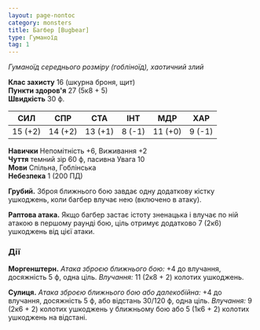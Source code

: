 ```yaml
---
layout: page-nontoc
category: monsters
title: Багбер [Bugbear]
type: Гуманоїд
tag: 1
---
```


_Гуманоїд середнього розміру (гобліноїд), хаотичний злий_  

**Клас захисту** 16 (шкурна броня, щит)    
**Пункти здоров'я** 27 (5к8 + 5)    
**Швидкість** 30 ф.  

| СИЛ     | СПР     | СТА     | ІНТ    | МДР     | ХАР    |
| ------- | ------- | ------- | ------ | ------- | ------ |
| 15 (+2) | 14 (+2) | 13 (+1) | 8 (-1) | 11 (+0) | 9 (-1) |

**Навички** Непомітність +6, Виживання +2    
**Чуття** темний зір 60 ф, пасивна Увага 10    
**Мови** Спільна, Гоблінська    
**Небезпека** 1 (200 ПД)  

**Грубий.** Зброя ближнього бою завдає одну додаткову кістку ушкоджень, коли багбер влучає нею (включено в атаку).    

**Раптова атака.** Якщо багбер застає істоту зненацька і влучає по ній атакою в першому раунді бою, ціль отримує додатково 7 (2к6) ушкоджень від цієї атаки.

### Дії
**Моргенштерн.** _Атака зброєю ближнього бою:_ +4 до влучання, досяжність 5 ф, одна ціль. _Влучання:_ 11 (2к8 + 2) колотих ушкоджень.    

**Сулиця.** _Атака зброєю ближнього бою або далекобійна:_ +4 до влучання, досяжність 5 ф, або відстань 30/120 ф, одна ціль. _Влучання:_ 9 (2к6 + 2) колотих ушкоджень у ближньому бою або 5 (1к6 + 2) колотих ушкоджень на відстані.
